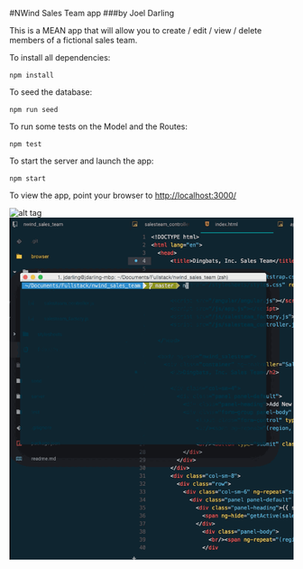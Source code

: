 #NWind Sales Team app
###by Joel Darling

This is a MEAN app that will allow you to create / edit / view / delete members of
a fictional sales team.

To install all dependencies:
```
npm install
```

To seed the database:
```
npm run seed
```

To run some tests on the Model and the Routes:
```
npm test
```

To start the server and launch the app:
```
npm start
```

To view the app, point your browser to [http://localhost:3000/](http://localhost:3000/)

![alt tag](https://github.com/joeldarling/nwind_salesteam/blob/master/angulardemo.gif|alt=demogif)
![Alt text](/angulardemo.gif?raw=true "demo")

